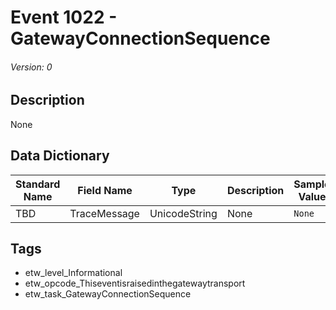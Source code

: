 # Event 1022 - GatewayConnectionSequence
###### Version: 0

## Description
None

## Data Dictionary
|Standard Name|Field Name|Type|Description|Sample Value|
|---|---|---|---|---|
|TBD|TraceMessage|UnicodeString|None|`None`|

## Tags
* etw_level_Informational
* etw_opcode_Thiseventisraisedinthegatewaytransport
* etw_task_GatewayConnectionSequence